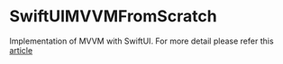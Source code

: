 # SwiftUIMVVMFromScratch

Implementation of MVVM with SwiftUI.
For more detail please refer this [article](https://medium.com/@matsumotokazuya/implement-mvvm-in-swiftui-47f76dc28f1a)
